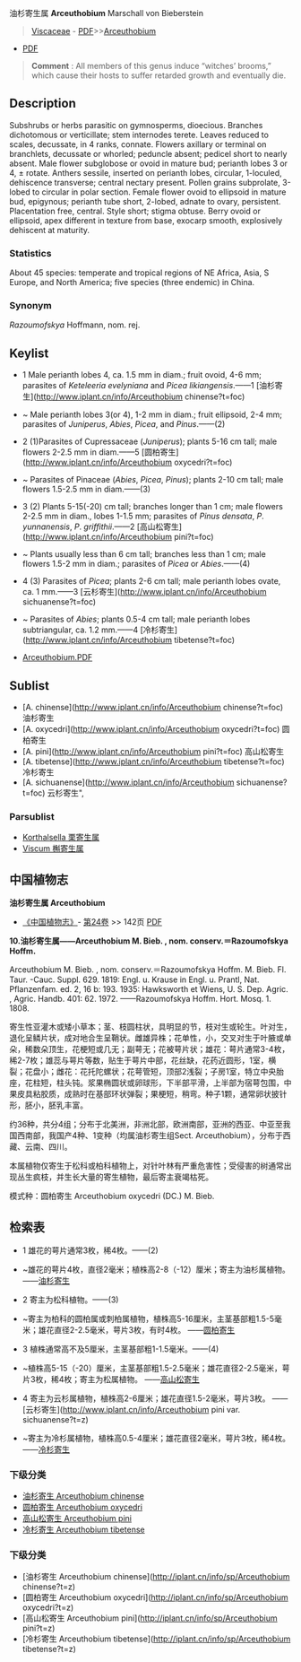 油杉寄生属 **Arceuthobium** Marschall von Bieberstein

> [Viscaceae](http://www.iplant.cn/info/Viscaceae?t=foc) - [PDF](http://www.iplant.cn/foc/pdf/Viscaceae.pdf)>>[Arceuthobium](http://www.iplant.cn/info/Arceuthobium?t=foc)
 - [PDF](http://www.iplant.cn/foc/pdf/Arceuthobium.pdf)

> **Comment** : 
> All members of this genus induce “witches’ brooms,” which cause their hosts to suffer retarded growth and eventually die.

## Description

Subshrubs or herbs parasitic on gymnosperms, dioecious. Branches dichotomous or verticillate; stem internodes terete. Leaves reduced to scales, decussate, in 4 ranks, connate. Flowers axillary or terminal on branchlets, decussate or whorled; peduncle absent; pedicel short to nearly absent. Male flower subglobose or ovoid in mature bud; perianth lobes 3 or 4, ± rotate. Anthers sessile, inserted on perianth lobes, circular, 1-loculed, dehiscence transverse; central nectary present. Pollen grains subprolate, 3-lobed to circular in polar section. Female flower ovoid to ellipsoid in mature bud, epigynous; perianth tube short, 2-lobed, adnate to ovary, persistent. Placentation free, central. Style short; stigma obtuse. Berry ovoid or ellipsoid, apex different in texture from base, exocarp smooth, explosively dehiscent at maturity.

### Statistics
About 45 species: temperate and tropical regions of NE Africa, Asia, S Europe, and North America; five species (three endemic) in China.

### Synonym
*Razoumofskya* Hoffmann, nom. rej.

## Keylist

* 1 Male perianth lobes 4, ca. 1.5 mm in diam.; fruit ovoid, 4-6 mm; parasites of *Keteleeria* *evelyniana* and *Picea* *likiangensis*.——1 [油杉寄生](http://www.iplant.cn/info/Arceuthobium chinense?t=foc)
* ~ Male perianth lobes 3(or 4), 1-2 mm in diam.; fruit ellipsoid, 2-4 mm; parasites of *Juniperus*, *Abies*, *Picea*, and *Pinus*.——(2)

* 2 (1)Parasites of Cupressaceae (*Juniperus*); plants 5-16 cm tall; male flowers 2-2.5 mm in diam.——5 [圆柏寄生](http://www.iplant.cn/info/Arceuthobium oxycedri?t=foc)
* ~ Parasites of Pinaceae (*Abies*, *Picea*, *Pinus*); plants 2-10 cm tall; male flowers 1.5-2.5 mm in diam.——(3)

* 3 (2) Plants 5-15(-20) cm tall; branches longer than 1 cm; male flowers 2-2.5 mm in diam., lobes 1-1.5 mm; parasites of *Pinus* *densata*, *P*. *yunnanensis*, *P*. *griffithii*.——2 [高山松寄生](http://www.iplant.cn/info/Arceuthobium pini?t=foc)
* ~ Plants usually less than 6 cm tall; branches less than 1 cm; male flowers 1.5-2 mm in diam.; parasites of *Picea* or *Abies*.——(4)

* 4 (3) Parasites of *Picea*; plants 2-6 cm tall; male perianth lobes ovate, ca. 1 mm.——3 [云杉寄生](http://www.iplant.cn/info/Arceuthobium sichuanense?t=foc)
* ~ Parasites of *Abies*; plants 0.5-4 cm tall; male perianth lobes subtriangular, ca. 1.2 mm.——4 [冷杉寄生](http://www.iplant.cn/info/Arceuthobium tibetense?t=foc)

* [Arceuthobium.PDF](http://www.iplant.cn/foc/pdf/Arceuthobium.pdf)

## Sublist

* [A.  chinense](http://www.iplant.cn/info/Arceuthobium chinense?t=foc)
 油杉寄生
* [A.  oxycedri](http://www.iplant.cn/info/Arceuthobium oxycedri?t=foc)
 圆柏寄生
* [A.  pini](http://www.iplant.cn/info/Arceuthobium pini?t=foc)
 高山松寄生
* [A.  tibetense](http://www.iplant.cn/info/Arceuthobium tibetense?t=foc)
 冷杉寄生
* [A.  sichuanense](http://www.iplant.cn/info/Arceuthobium sichuanense?t=foc) 云杉寄生",

### Parsublist

* [Korthalsella  栗寄生属](http://www.iplant.cn/info/Korthalsella?t=foc)
* [Viscum  槲寄生属](http://www.iplant.cn/info/Viscum?t=foc)

## 中国植物志

**油杉寄生属 Arceuthobium**

* [《中国植物志》](http://www.iplant.cn/frps)- [第24卷](http://www.iplant.cn/frps/vol/24) >> 142页 [PDF](http://www.iplant.cn/frps/pdf/24/142y.pdf)

**10.油杉寄生属——Arceuthobium M. Bieb. , nom. conserv.＝Razoumofskya Hoffm.**

Arceuthobium M. Bieb. , nom. conserv.＝Razoumofskya Hoffm. M. Bieb. Fl. Taur. -Cauc. Suppl. 629. 1819: Engl. u. Krause in Engl. u. Prantl, Nat. Pflanzenfam. ed. 2, 16 b: 193. 1935: Hawksworth et Wiens, U. S. Dep. Agric. , Agric. Handb. 401: 62. 1972. ——Razoumofskya Hoffm. Hort. Mosq. 1. 1808.

寄生性亚灌木或矮小草本；茎、枝圆柱状，具明显的节，枝对生或轮生。叶对生，退化呈鳞片状，成对地合生呈鞘状。雌雄异株；花单性，小，交叉对生于叶腋或单朵，稀数朵顶生，花梗短或几无；副萼无；花被萼片状；雄花：萼片通常3-4枚，稀2-7枚；雄蕊与萼片等数，贴生于萼片中部，花丝缺，花药近圆形，1室，横裂；花盘小；雌花：花托陀螺状；花萼管短，顶部2浅裂；子房1室，特立中央胎座，花柱短，柱头钝。浆果椭圆状或卵球形，下半部平滑，上半部为宿萼包围，中果皮具粘胶质，成熟时在基部环状弹裂；果梗短，稍弯。种子1颗，通常卵状披针形，胚小，胚乳丰富。

约36种，共分4组；分布于北美洲，非洲北部，欧洲南部，亚洲的西亚、中亚至我国西南部，我国产4种、1变种（均属油杉寄生组Sect. Arceuthobium），分布于西藏、云南、四川。

本属植物仅寄生于松科或柏科植物上，对针叶林有严重危害性；受侵害的树通常出现丛生疯枝，并生长大量的寄生植物，最后寄主衰竭枯死。

模式种：圆柏寄生 Arceuthobium oxycedri (DC.) M. Bieb.

## 检索表

* 1 雄花的萼片通常3枚，稀4枚。——(2)
* ~雄花的萼片4枚，直径2毫米；植株高2-8（-12）厘米；寄主为油杉属植物。 ——[油杉寄生](Arceuthobium-chinense-油杉寄生.md)

* 2 寄主为松科植物。——(3)
* ~寄主为柏科的圆柏属或刺柏属植物，植株高5-16厘米，主茎基部粗1.5-5毫米；雄花直径2-2.5毫米，萼片3枚，有时4枚。 ——[圆柏寄生](Arceuthobium-oxycedri-圆柏寄生.md)

* 3 植株通常高不及5厘米，主茎基部粗1-1.5毫米。——(4)
* ~植株高5-15（-20）厘米，主茎基部粗1.5-2.5毫米；雄花直径2-2.5毫米，萼片3枚，稀4枚；寄主为松属植物。 ——[高山松寄生](Arceuthobium-pini-高山松寄生.md)

* 4 寄主为云杉属植物，植株高2-6厘米；雄花直径1.5-2毫米，萼片3枚。 ——[云杉寄生](http://www.iplant.cn/info/Arceuthobium pini var. sichuanense?t=z)

* ~寄主为冷杉属植物，植株高0.5-4厘米；雄花直径2毫米，萼片3枚，稀4枚。 ——[冷杉寄生](Arceuthobium-tibetense-冷杉寄生.md)

### 下级分类
* [油杉寄生  Arceuthobium chinense](Arceuthobium-chinense-油杉寄生.md)
* [圆柏寄生  Arceuthobium oxycedri](Arceuthobium-oxycedri-圆柏寄生.md)
* [高山松寄生  Arceuthobium pini](Arceuthobium-pini-高山松寄生.md)
* [冷杉寄生  Arceuthobium tibetense](Arceuthobium-tibetense-冷杉寄生.md)

### 下级分类
* [油杉寄生  Arceuthobium chinense](http://iplant.cn/info/sp/Arceuthobium chinense?t=z)
* [圆柏寄生  Arceuthobium oxycedri](http://iplant.cn/info/sp/Arceuthobium oxycedri?t=z)
* [高山松寄生  Arceuthobium pini](http://iplant.cn/info/sp/Arceuthobium pini?t=z)
* [冷杉寄生  Arceuthobium tibetense](http://iplant.cn/info/sp/Arceuthobium tibetense?t=z)
